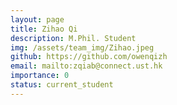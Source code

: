 ```yaml
---
layout: page
title: Zihao Qi
description: M.Phil. Student
img: /assets/team_img/Zihao.jpeg
github: https://github.com/owenqizh
email: mailto:zqiab@connect.ust.hk
importance: 0
status: current_student
---
```

